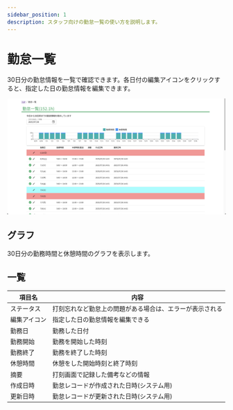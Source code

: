 ```yaml
---
sidebar_position: 1
description: スタッフ向けの勤怠一覧の使い方を説明します。
---
```


# 勤怠一覧

30日分の勤怠情報を一覧で確認できます。各日付の編集アイコンをクリックすると、指定した日の勤怠情報を編集できます。

![alt text](img/001.png)

## グラフ

30日分の勤務時間と休憩時間のグラフを表示します。

## 一覧

| 項目名 | 内容 |
| --- | --- |
| ステータス | 打刻忘れなど勤怠上の問題がある場合は、エラーが表示される |
| 編集アイコン | 指定した日の勤怠情報を編集できる |
| 勤務日 | 勤務した日付 |
| 勤務開始 | 勤務を開始した時刻 |
| 勤務終了 | 勤務を終了した時刻 |
| 休憩時間 | 休憩をした開始時刻と終了時刻 |
| 摘要 | 打刻画面で記録した備考などの情報 |
| 作成日時 | 勤怠レコードが作成された日時(システム用) |
| 更新日時 | 勤怠レコードが更新された日時(システム用) |
